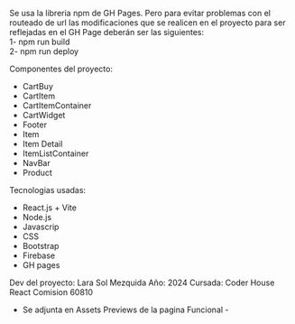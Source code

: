 Se usa la libreria npm de GH Pages. Pero para evitar problemas con el routeado de url las modificaciones que se realicen en el proyecto para ser reflejadas en el GH Page deberán ser las siguientes:<br>
1- npm run build<br>
2- npm run deploy<br>


Componentes del proyecto:

- CartBuy
- CartItem
- CartItemContainer
- CartWidget
- Footer
- Item
- Item Detail
- ItemListContainer
- NavBar
- Product

Tecnologias usadas:

- React.js + Vite
- Node.js
- Javascrip
- CSS
- Bootstrap
- Firebase
- GH pages

Dev del proyecto: Lara Sol Mezquida
Año: 2024
Cursada: Coder House React Comision 60810 

- Se adjunta en Assets Previews de la pagina Funcional -